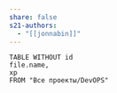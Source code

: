 ```yaml
---
share: false
s21-authors:
  - "[[jonnabin]]"
---
```


```dataview
TABLE WITHOUT id
file.name,
xp
FROM "Все проекты/DevOPS"
```
